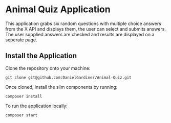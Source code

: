 # Animal Quiz Application

This application grabs six random questions with multiple choice answers from the X API and displays them, the user can select and submits answers. The user supplied answers are checked and results are displayed on a seperate page. 

## Install the Application

Clone the repository onto your machine: 
```
git clone git@github.com:DanielGardiner/Animal-Quiz.git
```
Once cloned, install the slim components by running:
```
composer install
```

To run the application locally:
```
composer start
```
